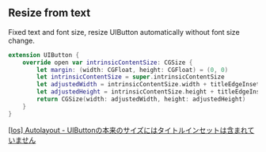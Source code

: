 ## Resize from text

Fixed text and font size, resize UIButton automatically without font size change.

```swift
extension UIButton {
    override open var intrinsicContentSize: CGSize {
        let margin: (width: CGFloat, height: CGFloat) = (0, 0)
        let intrinsicContentSize = super.intrinsicContentSize
        let adjustedWidth = intrinsicContentSize.width + titleEdgeInsets.left + titleEdgeInsets.right + margin.width * 2
        let adjustedHeight = intrinsicContentSize.height + titleEdgeInsets.top + titleEdgeInsets.bottom + margin.height * 2
        return CGSize(width: adjustedWidth, height: adjustedHeight)
    }
}
```

[[Ios] Autolayout - UIButtonの本来のサイズにはタイトルインセットは含まれていません](https://code.i-harness.com/ja/q/10f9c60)
